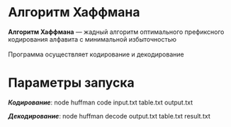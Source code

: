 # Алгоритм Хаффмана
**Алгоритм Хаффмана** — жадный алгоритм оптимального префиксного кодирования алфавита с минимальной избыточностью \
\
Программа осуществляет кодирование и декодирование
# Параметры запуска
***Кодирование***: node huffman code input.txt table.txt output.txt 

***Декодирование***: node huffman decode output.txt table.txt result.txt
